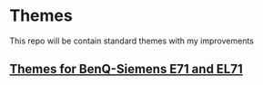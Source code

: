# Themes
This repo will be contain standard themes with my improvements
## [Themes for BenQ-Siemens E71 and EL71](https://github.com/siemens-mobile-hacks/UI-Themes/blob/main/E_EL71.md)
## 
